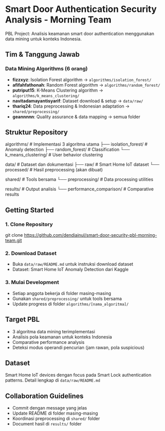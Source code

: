 # Smart Door Authentication Security Analysis - Morning Team

PBL Project: Analisis keamanan smart door authentication menggunakan data mining untuk konteks Indonesia.

## Tim & Tanggung Jawab

### Data Mining Algorithms (6 orang)
- **fizzxyz**: Isolation Forest algorithm → `algorithms/isolation_forest/`
- **afifahfathonah**: Random Forest algorithm → `algorithms/random_forest/`
- **putriput15**: K-Means Clustering algorithm → `algorithms/k_means_clustering/`
- **navitadamayantisyarif**: Dataset download & setup → `data/raw/`
- **thariq24**: Data preprocessing & Indonesian adaptation → `shared/preprocessing/`
- **geannnnn**: Quality assurance & data mapping → semua folder

## Struktur Repository

algorithms/          # Implementasi 3 algoritma utama
├── isolation_forest/    # Anomaly detection
├── random_forest/       # Classification
└── k_means_clustering/  # User behavior clustering

data/               # Dataset dan dokumentasi
├── raw/               # Smart Home IoT dataset
└── processed/         # Hasil preprocessing (akan dibuat)

shared/             # Tools bersama
└── preprocessing/     # Data processing utilities

results/            # Output analisis
└── performance_comparison/  # Comparative results

## Getting Started

### 1. Clone Repository
git clone https://github.com/dendiainul/smart-door-security-pbl-morning-team.git

### 2. Download Dataset
- Buka `data/raw/README.md` untuk instruksi download dataset
- Dataset: Smart Home IoT Anomaly Detection dari Kaggle

### 3. Mulai Development
- Setiap anggota bekerja di folder masing-masing
- Gunakan `shared/preprocessing/` untuk tools bersama
- Update progress di folder `algorithms/[nama_algoritma]/`

## Target PBL
- 3 algoritma data mining terimplementasi
- Analisis pola keamanan untuk konteks Indonesia
- Comparative performance analysis
- Deteksi modus operandi pencurian (jam rawan, pola suspicious)

## Dataset
Smart Home IoT devices dengan focus pada Smart Lock authentication patterns.
Detail lengkap di `data/raw/README.md`

## Collaboration Guidelines
- Commit dengan message yang jelas
- Update README di folder masing-masing
- Koordinasi preprocessing di `shared/` folder
- Document hasil di `results/` folder

